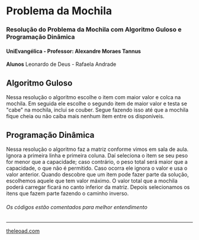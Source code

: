 # Problema da Mochila

### Resolução do Problema da Mochila com Algoritmo Guloso e Programação Dinâmica

#### UniEvangélica - Professor: Alexandre Moraes Tannus

**Alunos** Leonardo de Deus - Rafaela Andrade

## Algoritmo Guloso

Nessa resolução o algoritmo escolhe o item com maior valor e colca na mochila. Em seguida ele escolhe o segundo item de maior valor e testa se "cabe" na mochila, inclui se couber. Segue fazendo isso até que a mochila fique cheia ou não caiba mais nenhum item entre os disponíveis.

## Programação Dinâmica

Nessa resolução o algoritmo faz a matriz conforme vimos em sala de aula. Ignora a primeira linha e primeira coluna. Daí seleciona o item se seu peso for menor que a capacidade; caso contrário, o peso total será maior que a capacidade, o que não é permitido. Caso ocorra ele ignora o valor e usa o valor anterior. Quando descobre que um item pode fazer parte da solução, escolhemos aquele que tem valor máximo. O valor total que a mochila poderá carregar ficará no canto inferior da matriz. Depois selecionamos os itens que fazem parte fazendo o caminho inverso.


###### Os códigos estão comentados para melhor entendimento

---

[theleoad.com](http://theleoad.com)
